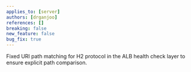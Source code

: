 ```yaml
---
applies_to: [server]
authors: [drganjoo]
references: []
breaking: false
new_feature: false
bug_fix: true
---
```

Fixed URI path matching for H2 protocol in the ALB health check layer to ensure explicit path comparison.

